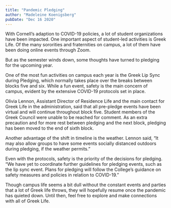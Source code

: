 ```yaml
---
title: "Pandemic Pledging"
author: "Madeleine Koenigsberg"
pubDate: "Dec 16 2020"
---
```

With Cornell’s adaption to COVID-19 policies, a lot of student organizations have been impacted. One important aspect of student-led activities is Greek Life. Of the many sororities and fraternities on campus, a lot of them have been doing online events through Zoom.

But as the semester winds down, some thoughts have turned to pledging for the upcoming year.

One of the most fun activities on campus each year is the Greek Lip Sync during Pledging, which normally takes place over the breaks between blocks five and six. While a fun event, safety is the main concern of campus, evident by the extensive COVID-19 protocols set in place.

Olivia Lennon, Assistant Director of Residence Life and the main contact for Greek Life in the administration, said that all pre-pledge events have been virtual and will continue throughout block five. Student members of the Greek Council were unable to be reached for comment. As an extra precaution and for more rest between pledging and the next block, pledging has been moved to the end of sixth block.

Another advantage of the shift in timeline is the weather. Lennon said, “It may also allow groups to have some events socially distanced outdoors during pledging, if the weather permits.”

Even with the protocols, safety is the priority of the decisions for pledging. “We have yet to coordinate further guidelines for pledging events, such as the lip sync event. Plans for pledging will follow the College’s guidance on safety measures and policies in relation to COVID-19.”

Though campus life seems a bit dull without the constant events and parties that a lot of Greek life throws, they will hopefully resume once the pandemic has quieted down. Until then, feel free to explore and make connections with all of Greek Life.


